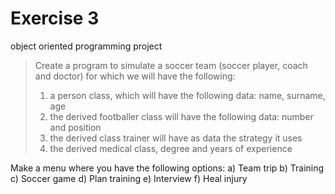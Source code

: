 # Exercise 3 

object oriented programming project

>Create a program to simulate a soccer team (soccer player, coach and doctor) for which we will have the following:
>1) a person class, which will have the following data: name, surname, age
>2) the derived footballer class will have the following data: number and position
>3) the derived class trainer will have as data the strategy it uses
>4) the derived medical class, degree and years of experience

Make a menu where you have the following options:
a) Team trip
b) Training
c) Soccer game
d) Plan training
e) Interview
f) Heal injury

